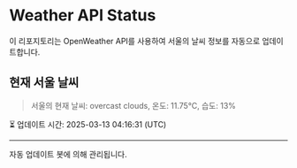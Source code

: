 
# Weather API Status

이 리포지토리는 OpenWeather API를 사용하여 서울의 날씨 정보를 자동으로 업데이트합니다.

## 현재 서울 날씨
> 서울의 현재 날씨: overcast clouds, 온도: 11.75°C, 습도: 13%

⏳ 업데이트 시간: 2025-03-13 04:16:31 (UTC)

---
자동 업데이트 봇에 의해 관리됩니다.
